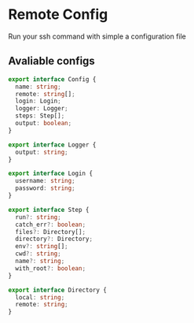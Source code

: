 # Remote Config

Run your ssh command with simple a configuration file

## Avaliable configs

```typescript
export interface Config {
  name: string;
  remote: string[];
  login: Login;
  logger: Logger;
  steps: Step[];
  output: boolean;
}

export interface Logger {
  output: string;
}

export interface Login {
  username: string;
  password: string;
}

export interface Step {
  run?: string;
  catch_err?: boolean;
  files?: Directory[];
  directory?: Directory;
  env?: string[];
  cwd?: string;
  name?: string;
  with_root?: boolean;
}

export interface Directory {
  local: string;
  remote: string;
}
```
